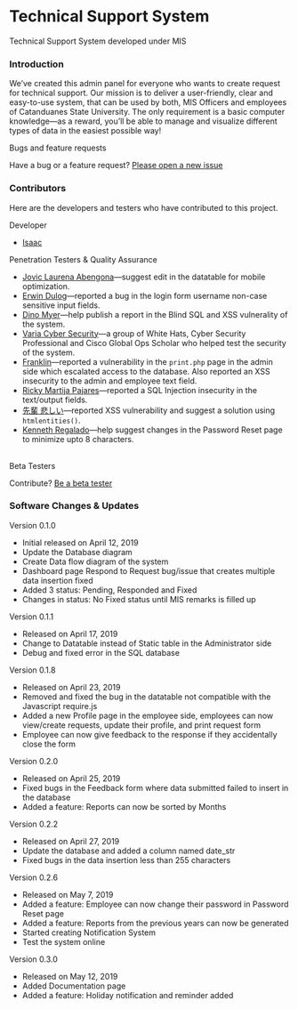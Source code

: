 # Technical Support System
Technical Support System developed under MIS

### Introduction

We’ve created this admin panel for everyone who wants to create request for technical support. Our mission is to deliver a user-friendly, clear and easy-to-use system, that can be used by both, MIS Officers and employees of Catanduanes State University. The only requirement is a basic computer knowledge—as a reward, you’ll be able to manage and visualize different types of data in the easiest possible way!

Bugs and feature requests

Have a bug or a feature request? [Please open a new issue](https://github.com/isaacdarcilla/SYSCSU/issues/new)

### Contributors
Here are the developers and testers who have contributed to this project.

Developer

* [Isaac](https://www.facebook.com/isaacdarcilla)

Penetration Testers & Quality Assurance
                        <ul>
                          <li><a href="https://www.facebook.com/jovicabengona?refid=18&__tn__=R">Jovic Laurena Abengona</a>—suggest edit in the datatable for mobile optimization.</li>
                          <li><a href="https://www.facebook.com/tagapandan?refid=18&__tn__=R">Erwin Dulog</a>—reported a bug in the login form username non-case sensitive input fields. </li>
                          <li><a href="https://www.facebook.com/dinom.myer?refid=18&__tn__=R">Dino Myer</a>—help publish a report in the Blind SQL and XSS vulnerality of the system</a>.</li>
                          <li><a href="https://www.facebook.com/variacyberorg/?__tn__=R">Varia Cyber Security</a>—a group of White Hats, Cyber Security Professional and Cisco Global Ops Scholar who helped test the security of the system.</li>
                          <li><a href="https://www.facebook.com/frnklnsrrno?__tn__=R">Franklin</a>—reported a vulnerability in the <code>print.php</code> page in the admin side which escalated access to the database. Also reported an XSS insecurity to the admin and employee text field.</li>
                          <li><a href="https://www.facebook.com/pajares.rickyboy?refid=18&__tn__=R">Ricky Martija Pajares</a>—reported a SQL Injection insecurity in the text/output fields.</li>
                          <li><a href="https://www.facebook.com/lazydeveloper.ph?refid=18&__tn__=R">先輩 悲しい</a>—reported XSS vulnerability and suggest a solution using <code>htmlentities()</code>.</li>
                          <li><a href="https://www.facebook.com/kenneth.regalado?refid=18&__tn__=R">Kenneth Regalado</a>—help suggest changes in the Password Reset page to minimize upto 8 characters.</li>
                        </ul>                 
Beta Testers

Contribute? [Be a beta tester](http://tsrf.epageant.x10.bz)

### Software Changes & Updates

Version 0.1.0
* Initial released on April 12, 2019
* Update the Database diagram
* Create Data flow diagram of the system
* Dashboard page Respond to Request bug/issue that creates multiple data insertion fixed
* Added 3 status: Pending, Responded and Fixed
* Changes in status: No Fixed status until MIS remarks is filled up

Version 0.1.1
* Released on April 17, 2019
* Change to Datatable instead of Static table in the Administrator side
* Debug and fixed error in the SQL database

Version 0.1.8
* Released on April 23, 2019
* Removed and fixed the bug in the datatable not compatible with the Javascript require.js
* Added a new Profile page in the employee side, employees can now view/create requests, update their profile, and print request form
* Employee can now give feedback to the response if they accidentally close the form

Version 0.2.0
* Released on April 25, 2019
* Fixed bugs in the Feedback form where data submitted failed to insert in the database
* Added a feature: Reports can now be sorted by Months

Version 0.2.2
* Released on April 27, 2019
* Update the database and added a column named date_str
* Fixed bugs in the data insertion less than 255 characters

Version 0.2.6
* Released on May 7, 2019
* Added a feature: Employee can now change their password in Password Reset page
* Added a feature: Reports from the previous years can now be generated
* Started creating Notification System
* Test the system online

Version 0.3.0 
* Released on May 12, 2019
* Added Documentation page
* Added a feature: Holiday notification and reminder added
